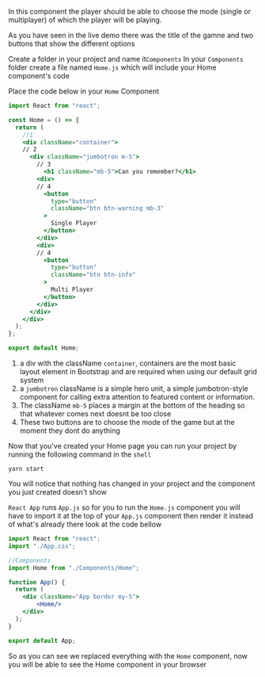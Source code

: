In this component the player should be able to choose the mode (single or multiplayer) of which the player will be playing.

As you have seen in the live demo there was the title of the gamne and two buttons that show the different options

Create a folder in your project and name it`Components`
In your `Components` folder create a file named `Home.js` which will include your Home component's code

Place the code below in your `Home` Component

```jsx
import React from "react";

const Home = () => {
  return (
    //1
    <div className="container">
    // 2
      <div className="jumbotron m-5">
        // 3
          <h1 className="mb-5">Can you remember?</h1>
        <div>
        // 4
          <button
            type="button"
            className="btn btn-warning mb-3"
          >
            Single Player
          </button>
        </div>
        <div>
        // 4
          <button
            type="button"
            className="btn btn-info"
          >
            Multi Player
          </button>
        </div>
      </div>
    </div>
  );
};

export default Home;
```

1.   a div with the className `container`, containers are the most basic layout element in Bootstrap and are required when using our default grid system
2.   a `jumbotron` className is a simple hero unit, a simple jumbotron-style component for calling extra attention to featured content or information.
3.   The className `mb-5` places a margin at the bottom of the heading so that whatever comes next doesnt be too close
4.   These two buttons are to choose the mode of the game but at the moment they dont do anything 

Now that you've created your Home page you can run your project by running the following command in the `shell`


```shell
yarn start
```

You will notice that nothing has changed in your project and the component you just created doesn't show

`React App` runs `App.js` so for you to run the `Home.js` component you will have to import it at the top of your `App.js` component then render it instead of what's already there 
look at the code bellow 

```jsx
import React from "react";
import "./App.css";

//Components
import Home from "./Components/Home";

function App() {
  return (
    <div className="App border my-5">
        <Home/>
    </div>
  );
}

export default App;

```

So as you can see we replaced everything with the `Home` component, now you will be able to see the Home component in your browser
